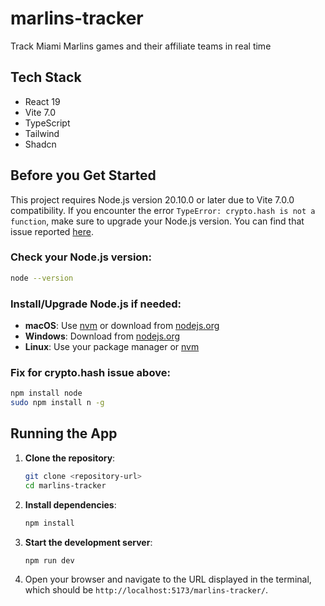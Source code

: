 # marlins-tracker

Track Miami Marlins games and their affiliate teams in real time

## Tech Stack

- React 19
- Vite 7.0
- TypeScript
- Tailwind
- Shadcn

## Before you Get Started

This project requires Node.js version 20.10.0 or later due to Vite 7.0.0 compatibility. If you encounter the error `TypeError: crypto.hash is not a function`, make sure to upgrade your Node.js version. You can find that issue reported [here](https://github.com/vitejs/vite/issues/20287).

### Check your Node.js version:

```bash
node --version
```

### Install/Upgrade Node.js if needed:

- **macOS**: Use [nvm](https://github.com/nvm-sh/nvm) or download from [nodejs.org](https://nodejs.org/)
- **Windows**: Download from [nodejs.org](https://nodejs.org/)
- **Linux**: Use your package manager or [nvm](https://github.com/nvm-sh/nvm)

### Fix for crypto.hash issue above:

```bash
npm install node
sudo npm install n -g
```

## Running the App

1. **Clone the repository**:

   ```bash
   git clone <repository-url>
   cd marlins-tracker
   ```

2. **Install dependencies**:

   ```bash
   npm install
   ```

3. **Start the development server**:

   ```bash
   npm run dev
   ```

4. Open your browser and navigate to the URL displayed in the terminal, which should be `http://localhost:5173/marlins-tracker/`.
